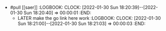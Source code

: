 - #pull [[saer]]
  :LOGBOOK:
  CLOCK: [2022-01-30 Sun 18:20:39]--[2022-01-30 Sun 18:20:40] =>  00:00:01
  :END:
	- LATER make the go link here work
	  :LOGBOOK:
	  CLOCK: [2022-01-30 Sun 18:21:00]--[2022-01-30 Sun 18:21:03] =>  00:00:03
	  :END: